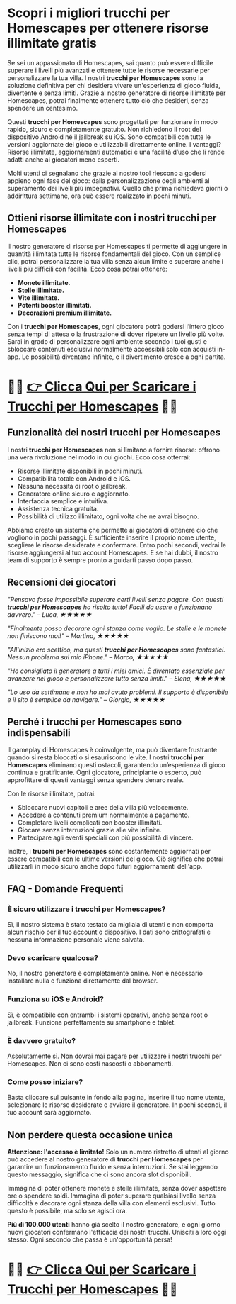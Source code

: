 <h1>Scopri i migliori trucchi per Homescapes per ottenere risorse illimitate gratis</h1>

<p>Se sei un appassionato di Homescapes, sai quanto può essere difficile superare i livelli più avanzati e ottenere tutte le risorse necessarie per personalizzare la tua villa. I nostri <strong>trucchi per Homescapes</strong> sono la soluzione definitiva per chi desidera vivere un'esperienza di gioco fluida, divertente e senza limiti. Grazie al nostro generatore di risorse illimitate per Homescapes, potrai finalmente ottenere tutto ciò che desideri, senza spendere un centesimo.</p>

<p>Questi <strong>trucchi per Homescapes</strong> sono progettati per funzionare in modo rapido, sicuro e completamente gratuito. Non richiedono il root del dispositivo Android né il jailbreak su iOS. Sono compatibili con tutte le versioni aggiornate del gioco e utilizzabili direttamente online. I vantaggi? Risorse illimitate, aggiornamenti automatici e una facilità d’uso che li rende adatti anche ai giocatori meno esperti.</p>

<p>Molti utenti ci segnalano che grazie al nostro tool riescono a godersi appieno ogni fase del gioco: dalla personalizzazione degli ambienti al superamento dei livelli più impegnativi. Quello che prima richiedeva giorni o addirittura settimane, ora può essere realizzato in pochi minuti.</p>

<h2>Ottieni risorse illimitate con i nostri trucchi per Homescapes</h2>

<p>Il nostro generatore di risorse per Homescapes ti permette di aggiungere in quantità illimitata tutte le risorse fondamentali del gioco. Con un semplice clic, potrai personalizzare la tua villa senza alcun limite e superare anche i livelli più difficili con facilità. Ecco cosa potrai ottenere:</p>

<ul>
  <li><strong>Monete illimitate.</strong></li>
  <li><strong>Stelle illimitate.</strong></li>
  <li><strong>Vite illimitate.</strong></li>
  <li><strong>Potenti booster illimitati.</strong></li>
  <li><strong>Decorazioni premium illimitate.</strong></li>
</ul>

<p>Con i <strong>trucchi per Homescapes</strong>, ogni giocatore potrà godersi l’intero gioco senza tempi di attesa o la frustrazione di dover ripetere un livello più volte. Sarai in grado di personalizzare ogni ambiente secondo i tuoi gusti e sbloccare contenuti esclusivi normalmente accessibili solo con acquisti in-app. Le possibilità diventano infinite, e il divertimento cresce a ogni partita.</p>

# 🔴🔴 **[👉 Clicca Qui per Scaricare i Trucchi per Homescapes](https://tinyurl.com/ThumbTattica)** 🔴🔴

<h2>Funzionalità dei nostri trucchi per Homescapes</h2>

<p>I nostri <strong>trucchi per Homescapes</strong> non si limitano a fornire risorse: offrono una vera rivoluzione nel modo in cui giochi. Ecco cosa otterrai:</p>

<ul>
  <li>Risorse illimitate disponibili in pochi minuti.</li>
  <li>Compatibilità totale con Android e iOS.</li>
  <li>Nessuna necessità di root o jailbreak.</li>
  <li>Generatore online sicuro e aggiornato.</li>
  <li>Interfaccia semplice e intuitiva.</li>
  <li>Assistenza tecnica gratuita.</li>
  <li>Possibilità di utilizzo illimitato, ogni volta che ne avrai bisogno.</li>
</ul>

<p>Abbiamo creato un sistema che permette ai giocatori di ottenere ciò che vogliono in pochi passaggi. È sufficiente inserire il proprio nome utente, scegliere le risorse desiderate e confermare. Entro pochi secondi, vedrai le risorse aggiungersi al tuo account Homescapes. E se hai dubbi, il nostro team di supporto è sempre pronto a guidarti passo dopo passo.</p>

<h2>Recensioni dei giocatori</h2>

<p><em>"Pensavo fosse impossibile superare certi livelli senza pagare. Con questi <strong>trucchi per Homescapes</strong> ho risolto tutto! Facili da usare e funzionano davvero." – Luca, ★★★★★</em></p>

<p><em>"Finalmente posso decorare ogni stanza come voglio. Le stelle e le monete non finiscono mai!" – Martina, ★★★★★</em></p>

<p><em>"All'inizio ero scettico, ma questi <strong>trucchi per Homescapes</strong> sono fantastici. Nessun problema sul mio iPhone." – Marco, ★★★★★</em></p>

<p><em>"Ho consigliato il generatore a tutti i miei amici. È diventato essenziale per avanzare nel gioco e personalizzare tutto senza limiti." – Elena, ★★★★★</em></p>

<p><em>"Lo uso da settimane e non ho mai avuto problemi. Il supporto è disponibile e il sito è semplice da navigare." – Giorgio, ★★★★★</em></p>

<h2>Perché i trucchi per Homescapes sono indispensabili</h2>

<p>Il gameplay di Homescapes è coinvolgente, ma può diventare frustrante quando si resta bloccati o si esauriscono le vite. I nostri <strong>trucchi per Homescapes</strong> eliminano questi ostacoli, garantendo un’esperienza di gioco continua e gratificante. Ogni giocatore, principiante o esperto, può approfittare di questi vantaggi senza spendere denaro reale.</p>

<p>Con le risorse illimitate, potrai:</p>

<ul>
  <li>Sbloccare nuovi capitoli e aree della villa più velocemente.</li>
  <li>Accedere a contenuti premium normalmente a pagamento.</li>
  <li>Completare livelli complicati con booster illimitati.</li>
  <li>Giocare senza interruzioni grazie alle vite infinite.</li>
  <li>Partecipare agli eventi speciali con più possibilità di vincere.</li>
</ul>

<p>Inoltre, i <strong>trucchi per Homescapes</strong> sono costantemente aggiornati per essere compatibili con le ultime versioni del gioco. Ciò significa che potrai utilizzarli in modo sicuro anche dopo futuri aggiornamenti dell'app.</p>

<h2>FAQ - Domande Frequenti</h2>

<h3>È sicuro utilizzare i trucchi per Homescapes?</h3>
<p>Sì, il nostro sistema è stato testato da migliaia di utenti e non comporta alcun rischio per il tuo account o dispositivo. I dati sono crittografati e nessuna informazione personale viene salvata.</p>

<h3>Devo scaricare qualcosa?</h3>
<p>No, il nostro generatore è completamente online. Non è necessario installare nulla e funziona direttamente dal browser.</p>

<h3>Funziona su iOS e Android?</h3>
<p>Sì, è compatibile con entrambi i sistemi operativi, anche senza root o jailbreak. Funziona perfettamente su smartphone e tablet.</p>

<h3>È davvero gratuito?</h3>
<p>Assolutamente sì. Non dovrai mai pagare per utilizzare i nostri trucchi per Homescapes. Non ci sono costi nascosti o abbonamenti.</p>

<h3>Come posso iniziare?</h3>
<p>Basta cliccare sul pulsante in fondo alla pagina, inserire il tuo nome utente, selezionare le risorse desiderate e avviare il generatore. In pochi secondi, il tuo account sarà aggiornato.</p>

<h2>Non perdere questa occasione unica</h2>

<p><strong>Attenzione: l'accesso è limitato!</strong> Solo un numero ristretto di utenti al giorno può accedere al nostro generatore di <strong>trucchi per Homescapes</strong> per garantire un funzionamento fluido e senza interruzioni. Se stai leggendo questo messaggio, significa che ci sono ancora slot disponibili.</p>

<p>Immagina di poter ottenere monete e stelle illimitate, senza dover aspettare ore o spendere soldi. Immagina di poter superare qualsiasi livello senza difficoltà e decorare ogni stanza della villa con elementi esclusivi. Tutto questo è possibile, ma solo se agisci ora.</p>

<p><strong>Più di 100.000 utenti</strong> hanno già scelto il nostro generatore, e ogni giorno nuovi giocatori confermano l'efficacia dei nostri trucchi. Unisciti a loro oggi stesso. Ogni secondo che passa è un'opportunità persa!</p>

# 🔴🔴 **[👉 Clicca Qui per Scaricare i Trucchi per Homescapes](https://tinyurl.com/ThumbTattica)** 🔴🔴
